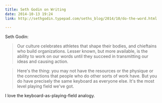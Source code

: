 ```yaml
---
title: Seth Godin on Writing
date: 2014-10-13 19:24
link: http://sethgodin.typepad.com/seths_blog/2014/10/do-the-word.html
  
---
```



Seth Godin: 

> Our culture celebrates athletes that shape their bodies, and chieftains who build organizations. Lesser known, but more available, is the ability to work on our words until they succeed in transmitting our ideas and causing action.

> Here's the thing: you may not have the resources or the physique or the connections that people who do other sorts of work have. But you do have precisely the same keyboard as everyone else. It's the most level playing field we've got.

I love the keyboard-as-playing-field analogy. 
